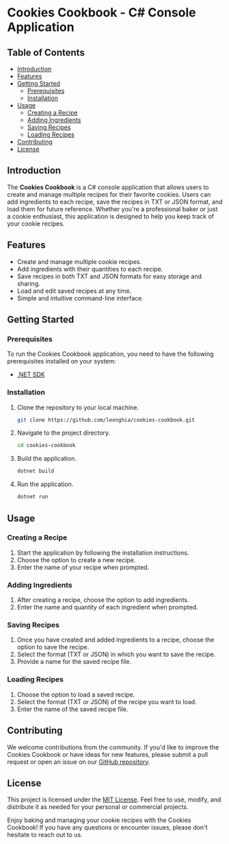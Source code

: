 # Cookies Cookbook - C# Console Application

## Table of Contents
- [Introduction](#introduction)
- [Features](#features)
- [Getting Started](#getting-started)
  - [Prerequisites](#prerequisites)
  - [Installation](#installation)
- [Usage](#usage)
  - [Creating a Recipe](#creating-a-recipe)
  - [Adding Ingredients](#adding-ingredients)
  - [Saving Recipes](#saving-recipes)
  - [Loading Recipes](#loading-recipes)
- [Contributing](#contributing)
- [License](#license)

## Introduction
The **Cookies Cookbook** is a C# console application that allows users to create and manage multiple recipes for their favorite cookies. Users can add ingredients to each recipe, save the recipes in TXT or JSON format, and load them for future reference. Whether you're a professional baker or just a cookie enthusiast, this application is designed to help you keep track of your cookie recipes.

## Features
- Create and manage multiple cookie recipes.
- Add ingredients with their quantities to each recipe.
- Save recipes in both TXT and JSON formats for easy storage and sharing.
- Load and edit saved recipes at any time.
- Simple and intuitive command-line interface.

## Getting Started

### Prerequisites
To run the Cookies Cookbook application, you need to have the following prerequisites installed on your system:
- [.NET SDK](https://dotnet.microsoft.com/download)

### Installation
1. Clone the repository to your local machine.
   ```sh
   git clone https://github.com/leonghia/cookies-cookbook.git
   ```

2. Navigate to the project directory.
   ```sh
   cd cookies-cookbook
   ```

3. Build the application.
   ```sh
   dotnet build
   ```

4. Run the application.
   ```sh
   dotnet run
   ```

## Usage

### Creating a Recipe
1. Start the application by following the installation instructions.
2. Choose the option to create a new recipe.
3. Enter the name of your recipe when prompted.

### Adding Ingredients
1. After creating a recipe, choose the option to add ingredients.
2. Enter the name and quantity of each ingredient when prompted.

### Saving Recipes
1. Once you have created and added ingredients to a recipe, choose the option to save the recipe.
2. Select the format (TXT or JSON) in which you want to save the recipe.
3. Provide a name for the saved recipe file.

### Loading Recipes
1. Choose the option to load a saved recipe.
2. Select the format (TXT or JSON) of the recipe you want to load.
3. Enter the name of the saved recipe file.

## Contributing
We welcome contributions from the community. If you'd like to improve the Cookies Cookbook or have ideas for new features, please submit a pull request or open an issue on our [GitHub repository](https://github.com/yourusername/cookies-cookbook).

## License
This project is licensed under the [MIT License](LICENSE.md). Feel free to use, modify, and distribute it as needed for your personal or commercial projects.

Enjoy baking and managing your cookie recipes with the Cookies Cookbook! If you have any questions or encounter issues, please don't hesitate to reach out to us.
